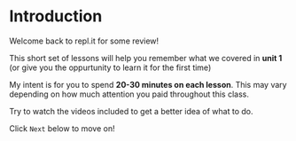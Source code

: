 # Introduction

Welcome back to repl.it for some review!

This short set of lessons will help you remember what we covered in **unit 1** (or give you the oppurtunity to learn it for the first time)

My intent is for you to spend **20-30 minutes on each lesson**. This may vary depending on how much attention you paid throughout this class.

Try to watch the videos included to get a better idea of what to do.

Click `Next` below to move on!